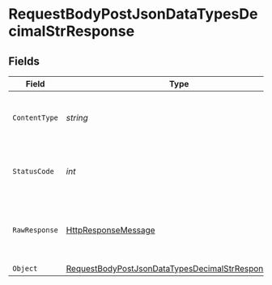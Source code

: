 # RequestBodyPostJsonDataTypesDecimalStrResponse


## Fields

| Field                                                                                                                               | Type                                                                                                                                | Required                                                                                                                            | Description                                                                                                                         |
| ----------------------------------------------------------------------------------------------------------------------------------- | ----------------------------------------------------------------------------------------------------------------------------------- | ----------------------------------------------------------------------------------------------------------------------------------- | ----------------------------------------------------------------------------------------------------------------------------------- |
| `ContentType`                                                                                                                       | *string*                                                                                                                            | :heavy_check_mark:                                                                                                                  | HTTP response content type for this operation                                                                                       |
| `StatusCode`                                                                                                                        | *int*                                                                                                                               | :heavy_check_mark:                                                                                                                  | HTTP response status code for this operation                                                                                        |
| `RawResponse`                                                                                                                       | [HttpResponseMessage](https://learn.microsoft.com/en-us/dotnet/api/system.net.http.httpresponsemessage?view=net-5.0)                | :heavy_minus_sign:                                                                                                                  | Raw HTTP response; suitable for custom response parsing                                                                             |
| `Object`                                                                                                                            | [RequestBodyPostJsonDataTypesDecimalStrResponseBody](../../models/operations/RequestBodyPostJsonDataTypesDecimalStrResponseBody.md) | :heavy_minus_sign:                                                                                                                  | OK                                                                                                                                  |